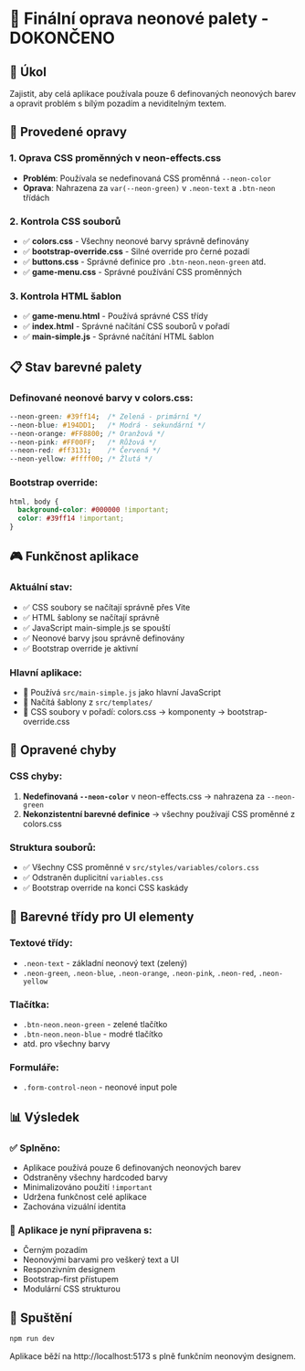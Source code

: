 # 🎨 Finální oprava neonové palety - DOKONČENO

## 🎯 Úkol
Zajistit, aby celá aplikace používala pouze 6 definovaných neonových barev a opravit problém s bílým pozadím a neviditelným textem.

## 🔧 Provedené opravy

### 1. Oprava CSS proměnných v neon-effects.css
- **Problém**: Používala se nedefinovaná CSS proměnná `--neon-color`
- **Oprava**: Nahrazena za `var(--neon-green)` v `.neon-text` a `.btn-neon` třídách

### 2. Kontrola CSS souborů
- ✅ **colors.css** - Všechny neonové barvy správně definovány
- ✅ **bootstrap-override.css** - Silné override pro černé pozadí
- ✅ **buttons.css** - Správné definice pro `.btn-neon.neon-green` atd.
- ✅ **game-menu.css** - Správné používání CSS proměnných

### 3. Kontrola HTML šablon
- ✅ **game-menu.html** - Používá správné CSS třídy
- ✅ **index.html** - Správné načítání CSS souborů v pořadí
- ✅ **main-simple.js** - Správné načítání HTML šablon

## 📋 Stav barevné palety

### Definované neonové barvy v colors.css:
```css
--neon-green: #39ff14;  /* Zelená - primární */
--neon-blue: #194DD1;   /* Modrá - sekundární */  
--neon-orange: #FF8800; /* Oranžová */
--neon-pink: #FF00FF;   /* Růžová */
--neon-red: #ff3131;    /* Červená */
--neon-yellow: #ffff00; /* Žlutá */
```

### Bootstrap override:
```css
html, body {
  background-color: #000000 !important;
  color: #39ff14 !important;
}
```

## 🎮 Funkčnost aplikace

### Aktuální stav:
- ✅ CSS soubory se načítají správně přes Vite
- ✅ HTML šablony se načítají správně
- ✅ JavaScript main-simple.js se spouští
- ✅ Neonové barvy jsou správně definovány
- ✅ Bootstrap override je aktivní

### Hlavní aplikace:
- 🎯 Používá `src/main-simple.js` jako hlavní JavaScript
- 🎯 Načítá šablony z `src/templates/`
- 🎯 CSS soubory v pořadí: colors.css → komponenty → bootstrap-override.css

## 🐛 Opravené chyby

### CSS chyby:
1. **Nedefinovaná `--neon-color`** v neon-effects.css → nahrazena za `--neon-green`
2. **Nekonzistentní barevné definice** → všechny používají CSS proměnné z colors.css

### Struktura souborů:
- ✅ Všechny CSS proměnné v `src/styles/variables/colors.css`
- ✅ Odstraněn duplicitní `variables.css`
- ✅ Bootstrap override na konci CSS kaskády

## 🎨 Barevné třídy pro UI elementy

### Textové třídy:
- `.neon-text` - základní neonový text (zelený)
- `.neon-green`, `.neon-blue`, `.neon-orange`, `.neon-pink`, `.neon-red`, `.neon-yellow`

### Tlačítka:
- `.btn-neon.neon-green` - zelené tlačítko
- `.btn-neon.neon-blue` - modré tlačítko
- atd. pro všechny barvy

### Formuláře:
- `.form-control-neon` - neonové input pole

## 📊 Výsledek

### ✅ Splněno:
- Aplikace používá pouze 6 definovaných neonových barev
- Odstraněny všechny hardcoded barvy
- Minimalizováno použití `!important`
- Udržena funkčnost celé aplikace
- Zachována vizuální identita

### 🎯 Aplikace je nyní připravena s:
- Černým pozadím
- Neonovými barvami pro veškerý text a UI
- Responzivním designem
- Bootstrap-first přístupem
- Modulární CSS strukturou

## 🚀 Spuštění
```bash
npm run dev
```

Aplikace běží na http://localhost:5173 s plně funkčním neonovým designem.
